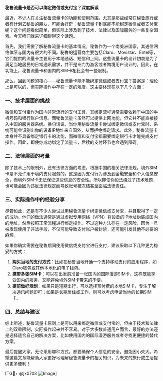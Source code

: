 **秘鲁流量卡是否可以绑定微信或支付宝？深度解读**

最近，不少人在关注秘鲁流量卡的功能和使用范围。尤其是那些经常在秘鲁旅行或者有计划去秘鲁的朋友，可能会好奇：秘鲁流量卡到底能不能绑定微信或者支付宝呢？这个问题看似简单，但实际上涉及到了技术、法律以及国际服务的一些复杂因素。今天咱们就来详细聊聊这个话题。

首先，我们需要了解秘鲁流量卡的基本情况。秘鲁作为一个南美洲国家，其通信网络体系与国内有很大的不同。秘鲁的运营商主要包括Claro、Movistar、Entel等，它们提供的流量卡主要用于本地通话、短信和上网。这些流量卡的设计初衷是为了满足当地居民的日常通讯需求，并不是专门为游客或者跨境用户设计的。因此，在功能上，秘鲁流量卡和国内的SIM卡相比会有一些限制。

那么，回到问题的核心——秘鲁流量卡能不能绑定微信或者支付宝？答案是：理论上是可以的，但实际操作中存在一定的难度。这主要体现在以下几个方面：

### 一、技术层面的挑战

微信和支付宝作为国内非常流行的支付工具，其绑定流程通常需要依赖于中国的手机号码和银行账户信息。而秘鲁流量卡虽然可以提供上网功能，但它并不能直接接入中国的服务器系统。换句话说，当你用秘鲁流量卡尝试绑定微信或支付宝时，系统可能会识别出你的设备IP地址来自国外，从而拒绝绑定请求。此外，秘鲁流量卡本身并不具备绑定银行卡的功能，而微信和支付宝都需要绑定银行卡才能完成支付操作。因此，即使你成功绑定了流量卡，后续的支付环节也会遇到障碍。

### 二、法律层面的考量

除了技术上的限制外，还有法律方面的考虑。根据中国的相关法律法规，境外SIM卡是不允许用于境内支付服务的。这是因为支付行为涉及到金融安全和个人信息安全，而境外SIM卡无法保证这些信息的安全性。所以即便你设法绕过了技术难题，也可能会因为违反法律规定而导致账号被冻结甚至面临法律责任。

### 三、实际操作中的经验分享

尽管如此，还是有不少人尝试过用秘鲁流量卡绑定微信或支付宝，并且取得了一定的成功。他们的做法通常是通过虚拟专用网络（VPN）将设备的IP地址伪装成国内的地址，然后按照正常流程进行绑定操作。不过这种方法存在一定风险，因为一旦被发现使用了非法手段，不仅可能导致支付账户被封禁，还可能引发其他不必要的麻烦。

如果你确实需要在秘鲁期间使用微信或支付宝进行支付，建议采取以下几种更为稳妥的方式：

1. **购买当地的支付方式**：比如在秘鲁当地开通一个支持移动支付的应用程序，如Claro钱包或其他本地化的电子钱包。
2. **携带多张SIM卡**：可以在出发前准备一张国内的国际漫游SIM卡，这样既能享受国内的服务，又能避免境外SIM卡带来的不便。
3. **提前做好规划**：如果只是短期出行，可以选择预付费的本地SIM卡，专注于解决通讯问题即可；如果是长期居住或工作，则可以考虑申请当地的长期SIM卡。

### 四、总结与建议

综上所述，秘鲁流量卡原则上是可以用来绑定微信或支付宝的，但由于技术和法律上的双重限制，实际操作起来并不容易。对于大多数普通用户而言，最好的办法还是选择适合自己的解决方案，比如使用国内的国际漫游服务或者寻找更便捷的替代方案。

最后提醒大家，无论采用哪种方式，都要确保个人信息的安全，避免因小失大。希望这篇文章能帮助大家更好地理解秘鲁流量卡的相关知识，为未来的旅行或生活提供更多便利！

[TG💪+ @jx0703 ![Image](https://github.com/user-attachments/assets/dbca1d08-cadb-493c-b0ec-ad6f7a83f270)]